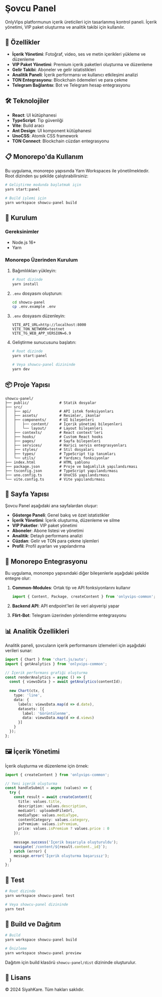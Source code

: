 # Şovcu Panel

OnlyVips platformunun içerik üreticileri için tasarlanmış kontrol paneli. İçerik yönetimi, VIP paket oluşturma ve analitik takibi için kullanılır.

## 🚀 Özellikler

- **İçerik Yönetimi**: Fotoğraf, video, ses ve metin içerikleri yükleme ve düzenleme
- **VIP Paket Yönetimi**: Premium içerik paketleri oluşturma ve düzenleme
- **Gelir Takibi**: Aboneler ve gelir istatistikleri
- **Analitik Paneli**: İçerik performansı ve kullanıcı etkileşimi analizi
- **TON Entegrasyonu**: Blockchain ödemeleri ve para çekme
- **Telegram Bağlantısı**: Bot ve Telegram hesap entegrasyonu

## 🛠️ Teknolojiler

- **React**: UI kütüphanesi
- **TypeScript**: Tip güvenliği
- **Vite**: Build aracı
- **Ant Design**: UI komponent kütüphanesi
- **UnoCSS**: Atomik CSS framework
- **TON Connect**: Blockchain cüzdan entegrasyonu

## 📋 Monorepo'da Kullanım

Bu uygulama, monorepo yapısında Yarn Workspaces ile yönetilmektedir. Root dizinden şu şekilde çalıştırabilirsiniz:

```bash
# Geliştirme modunda başlatmak için
yarn start:panel

# Build işlemi için
yarn workspace showcu-panel build
```

## 🚀 Kurulum

### Gereksinimler

- Node.js 16+
- Yarn

### Monorepo Üzerinden Kurulum

1. Bağımlılıkları yükleyin:
   ```bash
   # Root dizinde
   yarn install
   ```

2. `.env` dosyasını oluşturun:
   ```bash
   cd showcu-panel
   cp .env.example .env
   ```

3. `.env` dosyasını düzenleyin:
   ```
   VITE_API_URL=http://localhost:8000
   VITE_TON_NETWORK=testnet
   VITE_TG_WEB_APP_VERSION=6.9
   ```

4. Geliştirme sunucusunu başlatın:
   ```bash
   # Root dizinde
   yarn start:panel
   
   # Veya showcu-panel dizininde
   yarn dev
   ```

## 📦 Proje Yapısı

```
showcu-panel/
├── public/              # Statik dosyalar
├── src/
│   ├── api/             # API istek fonksiyonları
│   ├── assets/          # Resimler, ikonlar
│   ├── components/      # UI bileşenleri
│   │   ├── content/     # İçerik yönetimi bileşenleri
│   │   └── layout/      # Layout bileşenleri
│   ├── contexts/        # React context'leri
│   ├── hooks/           # Custom React hooks
│   ├── pages/           # Sayfa bileşenleri
│   ├── services/        # Harici servis entegrasyonları
│   ├── styles/          # Stil dosyaları
│   ├── types/           # TypeScript tip tanımları
│   └── utils/           # Yardımcı fonksiyonlar
├── index.html           # HTML şablonu
├── package.json         # Proje ve bağımlılık yapılandırması
├── tsconfig.json        # TypeScript yapılandırması
├── uno.config.ts        # UnoCSS yapılandırması
└── vite.config.ts       # Vite yapılandırması
```

## 🧭 Sayfa Yapısı

Şovcu Panel aşağıdaki ana sayfalardan oluşur:

- **Gösterge Paneli**: Genel bakış ve özet istatistikler
- **İçerik Yönetimi**: İçerik oluşturma, düzenleme ve silme
- **VIP Paketler**: VIP paket yönetimi
- **Aboneler**: Abone listesi ve yönetimi
- **Analitik**: Detaylı performans analizi
- **Cüzdan**: Gelir ve TON para çekme işlemleri
- **Profil**: Profil ayarları ve yapılandırma

## 🔄 Monorepo Entegrasyonu

Bu uygulama, monorepo yapısındaki diğer bileşenlerle aşağıdaki şekilde entegre olur:

1. **Common-Modules**: Ortak tip ve API fonksiyonlarını kullanır
   ```typescript
   import { Content, Package, createContent } from 'onlyvips-common';
   ```

2. **Backend API**: API endpoint'leri ile veri alışverişi yapar

3. **Flirt-Bot**: Telegram üzerinden yönlendirme entegrasyonu

## 📊 Analitik Özellikleri

Analitik paneli, şovcuların içerik performansını izlemeleri için aşağıdaki verileri sunar:

```typescript
import { Chart } from 'chart.js/auto';
import { getAnalytics } from 'onlyvips-common';

// İçerik performans grafiği oluşturma
const renderAnalytics = async () => {
  const { viewsData } = await getAnalytics(contentId);
  
  new Chart(ctx, {
    type: 'line',
    data: {
      labels: viewsData.map(d => d.date),
      datasets: [{
        label: 'Görüntülenme',
        data: viewsData.map(d => d.views)
      }]
    }
  });
};
```

## 🖼️ İçerik Yönetimi

İçerik oluşturma ve düzenleme için örnek:

```typescript
import { createContent } from 'onlyvips-common';

// Yeni içerik oluşturma
const handleSubmit = async (values) => {
  try {
    const result = await createContent({
      title: values.title,
      description: values.description,
      mediaUrl: uploadedFileUrl,
      mediaType: values.mediaType,
      contentCategory: values.category,
      isPremium: values.isPremium,
      price: values.isPremium ? values.price : 0
    });
    
    message.success('İçerik başarıyla oluşturuldu');
    navigate(`/content/${result.content._id}`);
  } catch (error) {
    message.error('İçerik oluşturma başarısız');
  }
};
```

## 🧪 Test

```bash
# Root dizinde
yarn workspace showcu-panel test

# Veya showcu-panel dizininde
yarn test
```

## 🔄 Build ve Dağıtım

```bash
# Build
yarn workspace showcu-panel build

# Önizleme
yarn workspace showcu-panel preview
```

Dağıtım için build klasörü `showcu-panel/dist` dizininde oluşturulur.

## 📄 Lisans

© 2024 SiyahKare. Tüm hakları saklıdır.
